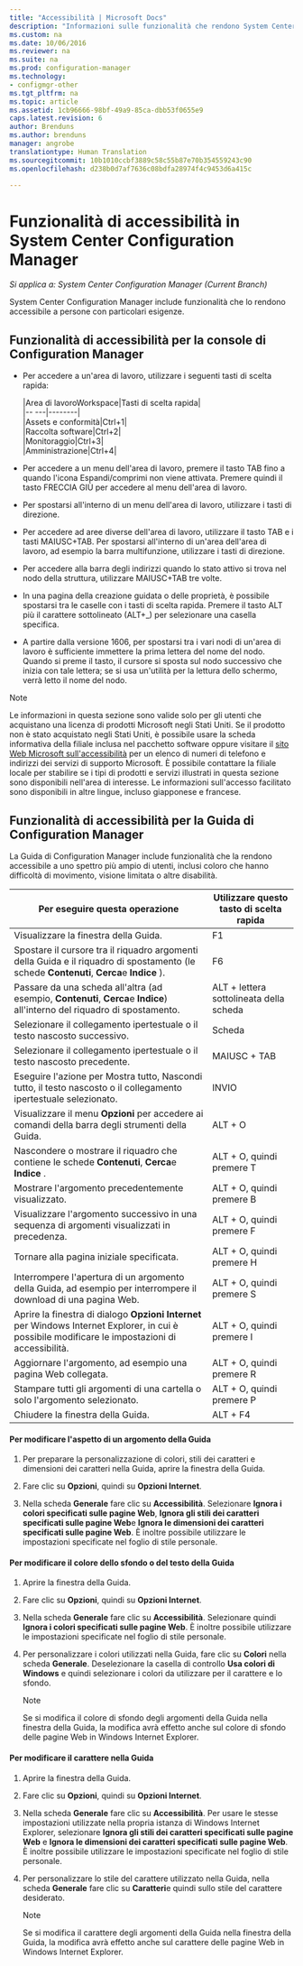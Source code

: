 ```yaml
---
title: "Accessibilità | Microsoft Docs"
description: "Informazioni sulle funzionalità che rendono System Center Configuration Manager accessibile a persone con particolari esigenze."
ms.custom: na
ms.date: 10/06/2016
ms.reviewer: na
ms.suite: na
ms.prod: configuration-manager
ms.technology:
- configmgr-other
ms.tgt_pltfrm: na
ms.topic: article
ms.assetid: 1cb96666-98bf-49a9-85ca-dbb53f0655e9
caps.latest.revision: 6
author: Brenduns
ms.author: brenduns
manager: angrobe
translationtype: Human Translation
ms.sourcegitcommit: 10b1010ccbf3889c58c55b87e70b354559243c90
ms.openlocfilehash: d238b0d7af7636c08bdfa28974f4c9453d6a415c

---
```

# <a name="accessibility-features-in-system-center-configuration-manager"></a>Funzionalità di accessibilità in System Center Configuration Manager

*Si applica a: System Center Configuration Manager (Current Branch)*


 System Center Configuration Manager include funzionalità che lo rendono accessibile a persone con particolari esigenze.


 ## <a name="a-namebkmkaconsolea-accessibility-features-for-the-configuration-manager-console"></a><a name="bkmk_aconsole"></a> Funzionalità di accessibilità per la console di Configuration Manager  
-   Per accedere a un'area di lavoro, utilizzare i seguenti tasti di scelta rapida:  

    |Area di lavoroWorkspace|Tasti di scelta rapida|  
    |-- ---|--------|  
    |Assets e conformità|Ctrl+1|  
    |Raccolta software|Ctrl+2|  
    |Monitoraggio|Ctrl+3|  
    |Amministrazione|Ctrl+4|  

-   Per accedere a un menu dell'area di lavoro, premere il tasto TAB fino a quando l'icona Espandi/comprimi non viene attivata. Premere quindi il tasto FRECCIA GIÙ per accedere al menu dell'area di lavoro.  

-   Per spostarsi all'interno di un menu dell'area di lavoro, utilizzare i tasti di direzione.  

-   Per accedere ad aree diverse dell'area di lavoro, utilizzare il tasto TAB e i tasti MAIUSC+TAB. Per spostarsi all'interno di un'area dell'area di lavoro, ad esempio la barra multifunzione, utilizzare i tasti di direzione.  

-   Per accedere alla barra degli indirizzi quando lo stato attivo si trova nel nodo della struttura, utilizzare MAIUSC+TAB tre volte.  

-   In una pagina della creazione guidata o delle proprietà, è possibile spostarsi tra le caselle con i tasti di scelta rapida. Premere il tasto ALT più il carattere sottolineato (ALT+_) per selezionare una casella specifica.  

 -  A partire dalla versione 1606, per spostarsi tra i vari nodi di un'area di lavoro è sufficiente immettere la prima lettera del nome del nodo. Quando si preme il tasto, il cursore si sposta sul nodo successivo che inizia con tale lettera; se si usa un'utilità per la lettura dello schermo, verrà letto il nome del nodo.

> [!NOTE]  
>  Le informazioni in questa sezione sono valide solo per gli utenti che acquistano una licenza di prodotti Microsoft negli Stati Uniti. Se il prodotto non è stato acquistato negli Stati Uniti, è possibile usare la scheda informativa della filiale inclusa nel pacchetto software oppure visitare il [sito Web Microsoft sull'accessibilità](http://go.microsoft.com/fwlink/?LinkId=8431) per un elenco di numeri di telefono e indirizzi dei servizi di supporto Microsoft. È possibile contattare la filiale locale per stabilire se i tipi di prodotti e servizi illustrati in questa sezione sono disponibili nell'area di interesse. Le informazioni sull'accesso facilitato sono disponibili in altre lingue, incluso giapponese e francese.  

##  <a name="a-namebkmkahelpa-accessibility-features-for-configuration-manager-help"></a><a name="bkmk_ahelp"></a> Funzionalità di accessibilità per la Guida di Configuration Manager  
 La Guida di Configuration Manager include funzionalità che la rendono accessibile a uno spettro più ampio di utenti, inclusi coloro che hanno difficoltà di movimento, visione limitata o altre disabilità.  

|Per eseguire questa operazione|Utilizzare questo tasto di scelta rapida|  
|----------------|--------------------------------|  
|Visualizzare la finestra della Guida.|F1|  
|Spostare il cursore tra il riquadro argomenti della Guida e il riquadro di spostamento (le schede **Contenuti**, **Cerca**e **Indice** ).|F6|  
|Passare da una scheda all'altra (ad esempio, **Contenuti**, **Cerca**e **Indice**) all'interno del riquadro di spostamento.|ALT + lettera sottolineata della scheda|  
|Selezionare il collegamento ipertestuale o il testo nascosto successivo.|Scheda|  
|Selezionare il collegamento ipertestuale o il testo nascosto precedente.|MAIUSC + TAB|  
|Eseguire l'azione per Mostra tutto, Nascondi tutto, il testo nascosto o il collegamento ipertestuale selezionato.|INVIO|  
|Visualizzare il menu **Opzioni** per accedere ai comandi della barra degli strumenti della Guida.|ALT + O|  
|Nascondere o mostrare il riquadro che contiene le schede **Contenuti**, **Cerca**e **Indice** .|ALT + O, quindi premere T|  
|Mostrare l'argomento precedentemente visualizzato.|ALT + O, quindi premere B|  
|Visualizzare l'argomento successivo in una sequenza di argomenti visualizzati in precedenza.|ALT + O, quindi premere F|  
|Tornare alla pagina iniziale specificata.|ALT + O, quindi premere H|  
|Interrompere l'apertura di un argomento della Guida, ad esempio per interrompere il download di una pagina Web.|ALT + O, quindi premere S|  
|Aprire la finestra di dialogo **Opzioni Internet** per Windows Internet Explorer, in cui è possibile modificare le impostazioni di accessibilità.|ALT + O, quindi premere I|  
|Aggiornare l'argomento, ad esempio una pagina Web collegata.|ALT + O, quindi premere R|  
|Stampare tutti gli argomenti di una cartella o solo l'argomento selezionato.|ALT + O, quindi premere P|  
|Chiudere la finestra della Guida.|ALT + F4|  

#### <a name="to-change-the-appearance-of-a-help-topic"></a>Per modificare l'aspetto di un argomento della Guida  

1.  Per preparare la personalizzazione di colori, stili dei caratteri e dimensioni dei caratteri nella Guida, aprire la finestra della Guida.  

2.  Fare clic su **Opzioni**, quindi su **Opzioni Internet**.  

3.  Nella scheda **Generale** fare clic su **Accessibilità**. Selezionare **Ignora i colori specificati sulle pagine Web**, **Ignora gli stili dei caratteri specificati sulle pagine Web**e **Ignora le dimensioni dei caratteri specificati sulle pagine Web**. È inoltre possibile utilizzare le impostazioni specificate nel foglio di stile personale.  

#### <a name="to-change-the-color-of-the-background-or-text-in-help"></a>Per modificare il colore dello sfondo o del testo della Guida  

1.  Aprire la finestra della Guida.  

2.  Fare clic su **Opzioni**, quindi su **Opzioni Internet**.  

3.  Nella scheda **Generale** fare clic su **Accessibilità**. Selezionare quindi **Ignora i colori specificati sulle pagine Web**. È inoltre possibile utilizzare le impostazioni specificate nel foglio di stile personale.  

4.  Per personalizzare i colori utilizzati nella Guida, fare clic su **Colori** nella scheda **Generale**. Deselezionare la casella di controllo **Usa colori di Windows** e quindi selezionare i colori da utilizzare per il carattere e lo sfondo.  

    > [!NOTE]  
    >  Se si modifica il colore di sfondo degli argomenti della Guida nella finestra della Guida, la modifica avrà effetto anche sul colore di sfondo delle pagine Web in Windows Internet Explorer.  

#### <a name="to-change-the-font-in-help"></a>Per modificare il carattere nella Guida  

1.  Aprire la finestra della Guida.  

2.  Fare clic su **Opzioni**, quindi su **Opzioni Internet**.  

3.  Nella scheda **Generale** fare clic su **Accessibilità**. Per usare le stesse impostazioni utilizzate nella propria istanza di Windows Internet Explorer, selezionare **Ignora gli stili dei caratteri specificati sulle pagine Web** e **Ignora le dimensioni dei caratteri specificati sulle pagine Web**. È inoltre possibile utilizzare le impostazioni specificate nel foglio di stile personale.  

4.  Per personalizzare lo stile del carattere utilizzato nella Guida, nella scheda **Generale** fare clic su **Caratteri**e quindi sullo stile del carattere desiderato.  

    > [!NOTE]  
    >  Se si modifica il carattere degli argomenti della Guida nella finestra della Guida, la modifica avrà effetto anche sul carattere delle pagine Web in Windows Internet Explorer.  



<!--HONumber=Dec16_HO3-->


